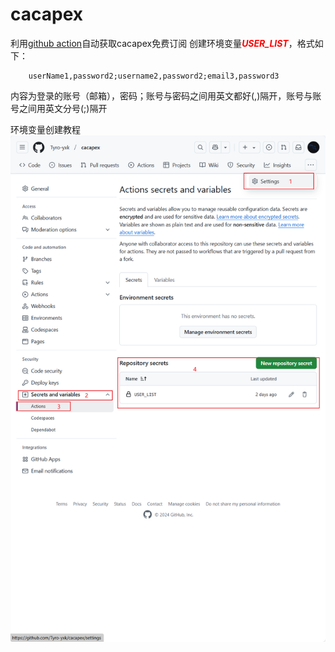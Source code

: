 # cacapex

利用[github action](/actions)自动获取cacapex免费订阅
创建环境变量<font color='red'>***USER_LIST***</font>，格式如下：
```text
    userName1,password2;username2,password2;email3,password3
```
内容为登录的账号（邮箱），密码；账号与密码之间用英文都好(,)隔开，账号与账号之间用英文分号(;)隔开


环境变量创建教程
![image](Snipaste_2024-12-24_22-38-23.png)